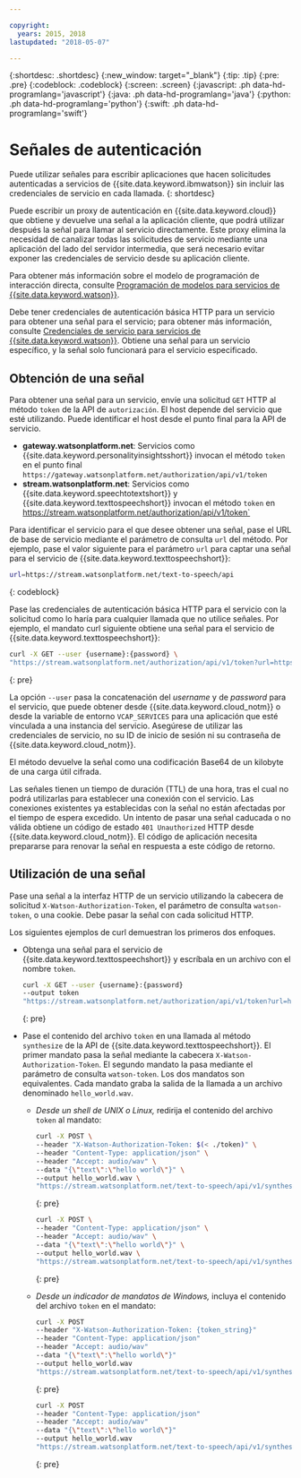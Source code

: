 ```yaml
---

copyright:
  years: 2015, 2018
lastupdated: "2018-05-07"

---
```


{:shortdesc: .shortdesc}
{:new_window: target="_blank"}
{:tip: .tip}
{:pre: .pre}
{:codeblock: .codeblock}
{:screen: .screen}
{:javascript: .ph data-hd-programlang='javascript'}
{:java: .ph data-hd-programlang='java'}
{:python: .ph data-hd-programlang='python'}
{:swift: .ph data-hd-programlang='swift'}

# Señales de autenticación
Puede utilizar señales para escribir aplicaciones que hacen solicitudes autenticadas a servicios de {{site.data.keyword.ibmwatson}} sin incluir las credenciales de servicio en cada llamada.
{: shortdesc}

Puede escribir un proxy de autenticación en {{site.data.keyword.cloud}} que obtiene y devuelve una señal a la aplicación cliente, que podrá utilizar después la señal para llamar al servicio directamente. Este proxy elimina la necesidad de canalizar todas las solicitudes de servicio mediante una aplicación del lado del servidor intermedia, que será necesario evitar exponer las credenciales de servicio desde su aplicación cliente.

Para obtener más información sobre el modelo de programación de interacción directa, consulte [Programación de modelos para servicios de {{site.data.keyword.watson}}](/docs/services/watson/getting-started-develop.html).

Debe tener credenciales de autenticación básica HTTP para un servicio para obtener una señal para el servicio; para obtener más información, consulte [Credenciales de servicio para servicios de {{site.data.keyword.watson}}](/docs/services/watson/getting-started-credentials.html). Obtiene una señal para un servicio específico, y la señal solo funcionará para el servicio especificado.

## Obtención de una señal
Para obtener una señal para un servicio, envíe una solicitud `GET` HTTP al método `token` de la API de `autorización`. El host depende del servicio que esté utilizando. Puede identificar el host desde el punto final para la API de servicio.

- **gateway.watsonplatform.net**: Servicios como {{site.data.keyword.personalityinsightsshort}} invocan el método `token` en el punto final `https://gateway.watsonplatform.net/authorization/api/v1/token`
- **stream.watsonplatform.net**: Servicios como {{site.data.keyword.speechtotextshort}} y {{site.data.keyword.texttospeechshort}} invocan el método `token` en https://stream.watsonplatform.net/authorization/api/v1/token`

Para identificar el servicio para el que desee obtener una señal, pase el URL de base de servicio mediante el parámetro de consulta `url` del método. Por ejemplo, pase el valor siguiente para el parámetro `url` para captar una señal para el servicio de {{site.data.keyword.texttospeechshort}}:

```bash
url=https://stream.watsonplatform.net/text-to-speech/api
```
{: codeblock}

Pase las credenciales de autenticación básica HTTP para el servicio con la solicitud como lo haría para cualquier llamada que no utilice señales. Por ejemplo, el mandato curl siguiente obtiene una señal para el servicio de {{site.data.keyword.texttospeechshort}}:

```bash
curl -X GET --user {username}:{password} \
"https://stream.watsonplatform.net/authorization/api/v1/token?url=https://stream.watsonplatform.net/text-to-speech/api"
```
{: pre}

La opción `--user` pasa la concatenación del *username* y de *password* para el servicio, que puede obtener desde {{site.data.keyword.cloud_notm}} o desde la variable de entorno `VCAP_SERVICES` para una aplicación que esté vinculada a una instancia del servicio. Asegúrese de utilizar las credenciales de servicio, no su ID de inicio de sesión ni su contraseña de {{site.data.keyword.cloud_notm}}.

El método devuelve la señal como una codificación Base64 de un kilobyte de una carga útil cifrada.

Las señales tienen un tiempo de duración (TTL) de una hora, tras el cual no podrá utilizarlas para establecer una conexión con el servicio. Las conexiones existentes ya establecidas con la señal no están afectadas por el tiempo de espera excedido. Un intento de pasar una señal caducada o no válida obtiene un código de estado `401 Unauthorized` HTTP desde {{site.data.keyword.cloud_notm}}. El código de aplicación necesita prepararse para renovar la señal en respuesta a este código de retorno.

## Utilización de una señal

Pase una señal a la interfaz HTTP de un servicio utilizando la cabecera de solicitud `X-Watson-Authorization-Token`, el parámetro de consulta `watson-token`, o una cookie. Debe pasar la señal con cada solicitud HTTP.

Los siguientes ejemplos de curl demuestran los primeros dos enfoques.

- Obtenga una señal para el servicio de {{site.data.keyword.texttospeechshort}} y escríbala en un archivo con el nombre `token`.

  ```bash
  curl -X GET --user {username}:{password}
  --output token
  "https://stream.watsonplatform.net/authorization/api/v1/token?url=https://stream.watsonplatform.net/text-to-speech/api"
  ```
  {: pre}

- Pase el contenido del archivo `token` en una llamada al método `synthesize` de la API de {{site.data.keyword.texttospeechshort}}. El primer mandato pasa la señal mediante la cabecera `X-Watson-Authorization-Token`. El segundo mandato la pasa mediante el parámetro de consulta `watson-token`. Los dos mandatos son equivalentes. Cada mandato graba la salida de la llamada a un archivo denominado `hello_world.wav`.

    - *Desde un shell de UNIX o Linux,* redirija el contenido del archivo `token` al mandato:

      ```bash
      curl -X POST \
      --header "X-Watson-Authorization-Token: $(< ./token)" \
      --header "Content-Type: application/json" \
      --header "Accept: audio/wav" \
      --data "{\"text\":\"hello world\"}" \
      --output hello_world.wav \
      "https://stream.watsonplatform.net/text-to-speech/api/v1/synthesize"
      ```
      {: pre}

      ```bash
      curl -X POST \
      --header "Content-Type: application/json" \
      --header "Accept: audio/wav" \
      --data "{\"text\":\"hello world\"}" \
      --output hello_world.wav \
      "https://stream.watsonplatform.net/text-to-speech/api/v1/synthesize?watson-token=$(< ./token)"
      ```
      {: pre}

    - *Desde un indicador de mandatos de Windows,* incluya el contenido del archivo `token` en el mandato:

        ```bash
        curl -X POST
        --header "X-Watson-Authorization-Token: {token_string}"
        --header "Content-Type: application/json"
        --header "Accept: audio/wav"
        --data "{\"text\":\"hello world\"}"
        --output hello_world.wav
        "https://stream.watsonplatform.net/text-to-speech/api/v1/synthesize"
        ```
        {: pre}

        ```bash
        curl -X POST
        --header "Content-Type: application/json"
        --header "Accept: audio/wav"
        --data "{\"text\":\"hello world\"}"
        --output hello_world.wav
        "https://stream.watsonplatform.net/text-to-speech/api/v1/synthesize?watson-token={token_string}"
        ```
        {: pre}

